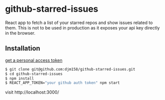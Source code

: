 # github-starred-issues

React app to fetch a list of your starred repos and show issues related to them. This is not to be used in production as it exposes your api key directly in the browser.

## Installation

[get a personal access token](https://help.github.com/articles/creating-a-personal-access-token-for-the-command-line/) 

```sh
$ git clone git@github.com:djm158/github-starred-issues.git
$ cd github-starred-issues
$ npm install
$ REACT_APP_TOKEN="your github auth token" npm start
```

visit http://localhost:3000/
